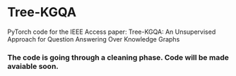 # Tree-KGQA
PyTorch code for the IEEE Access paper: Tree-KGQA: An Unsupervised Approach for Question Answering Over Knowledge Graphs


### The code is going through a cleaning phase. Code will be made avaiable soon.
